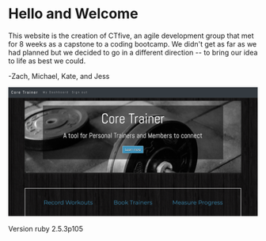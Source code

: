 <h1>Hello and Welcome</h1>

This website is the creation of CTfive, an agile development group that met for 8 weeks as a capstone to a coding bootcamp.
We didn't get as far as we had planned but we decided to go in a different direction -- to bring our idea to life as best we could.


-Zach, Michael, Kate, and Jess

![](app/assets/images/Coretrainer.png)

Version ruby 2.5.3p105
